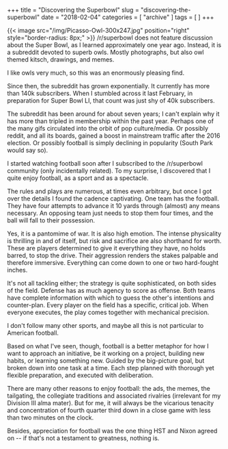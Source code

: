 +++
title = "Discovering the Superbowl"
slug = "discovering-the-superbowl"
date = "2018-02-04"
categories = [ "archive" ]
tags = [ ]
+++

{{< image src="/img/Picasso-Owl-300x247.jpg" position="right" style="border-radius: 8px;" >}} /r/superbowl does not feature discussion about the Super Bowl, as I learned approximately one year ago. Instead, it is a subreddit devoted to superb owls. Mostly photographs, but also owl themed kitsch, drawings, and memes.

I like owls very much, so this was an enormously pleasing find.

Since then, the subreddit has grown exponentially. It currently has more than 140k subscribers. When I stumbled across it last February, in preparation for Super Bowl LI, that count was just shy of 40k subscribers.

The subreddit has been around for about seven years; I can't explain why it has more than tripled in membership within the past year. Perhaps one of the many gifs circulated into the orbit of pop culture/media. Or possibly reddit, and all its boards, gained a boost in mainstream traffic after the 2016 election. Or possibly football is simply declining in popularity (South Park would say so).

I started watching football soon after I subscribed to the /r/superbowl community (only incidentally related). To my surprise, I discovered that I quite enjoy football, as a sport and as a spectacle.

The rules and plays are numerous, at times even arbitrary, but once I got over the details I found the cadence captivating. One team has the football. They have four attempts to advance it 10 yards through (almost) any means necessary. An opposing team just needs to stop them four times, and the ball will fall to their possession.

Yes, it is a pantomime of war. It is also high emotion. The intense physicality is thrilling in and of itself, but risk and sacrifice are also shorthand for worth. These are players determined to give it everything they have, no holds barred, to stop the drive. Their aggression renders the stakes palpable and therefore immersive. Everything can come down to one or two hard-fought inches.

It's not all tackling either; the strategy is quite sophisticated, on both sides of the field. Defense has as much agency to score as offense. Both teams have complete information with which to guess the other's intentions and counter-plan. Every player on the field has a specific, critical job. When everyone executes, the play comes together with mechanical precision.

I don't follow many other sports, and maybe all this is not particular to American football.

Based on what I've seen, though, football is a better metaphor for how I want to approach an initiative, be it working on a project, building new habits, or learning something new. Guided by the big-picture goal, but broken down into one task at a time. Each step planned with thorough yet flexible preparation, and executed with deliberation.

There are many other reasons to enjoy football: the ads, the memes, the tailgating, the collegiate traditions and associated rivalries (irrelevant for my Division III alma mater). But for me, it will always be the vicarious tenacity and concentration of fourth quarter third down in a close game with less than two minutes on the clock.

Besides, appreciation for football was the one thing HST and Nixon agreed on -- if that's not a testament to greatness, nothing is.